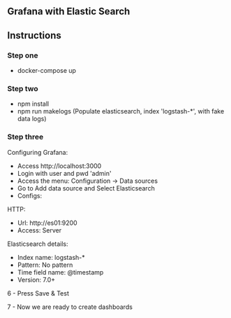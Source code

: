 ## Grafana with Elastic Search

## Instructions

### Step one
- docker-compose up

### Step two
- npm install
- npm run makelogs (Populate elasticsearch, index 'logstash-*', with fake data logs)

### Step three
Configuring Grafana:

- Access http://localhost:3000
- Login with user and pwd 'admin'
- Access the menu: Configuration -> Data sources
- Go to Add data source and Select Elasticsearch
- Configs:

HTTP:
- Url: http://es01:9200
- Access: Server

Elasticsearch details:
- Index name: logstash-*
- Pattern: No pattern
- Time field name: @timestamp
- Version: 7.0+

6 - Press Save & Test

7 - Now we are ready to create dashboards